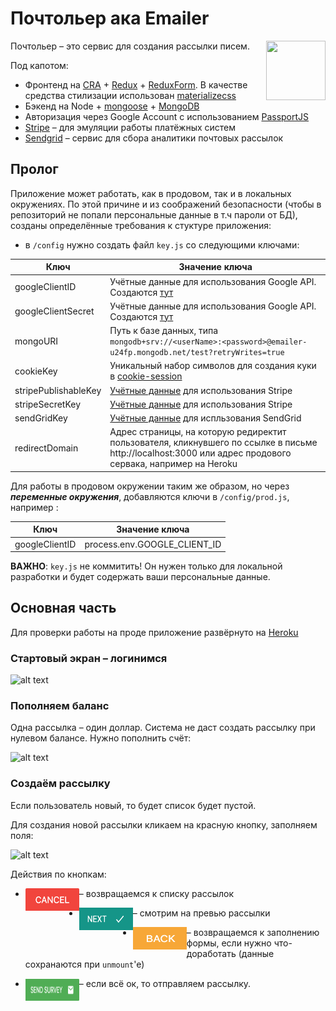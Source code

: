 # Почтольер ака Emailer

<img align="right" width="95" height="95"
     src="https://pp.userapi.com/swfdZOFrAyZIfSRxSCXkgxtaMGpfdyFxyGvvCg/ONq07n9SUDI.jpg">


Почтольер – это сервис для создания рассылки писем.

Под капотом:
* Фронтенд на [CRA](https://github.com/facebook/create-react-app) + [Redux](https://redux.js.org/) + [ReduxForm](https://redux-form.com/). В качестве средства стилизации использован [materializecss](https://materializecss.com/)
* Бэкенд на Node + [mongoose](https://mongoosejs.com/) + [MongoDB](https://www.mongodb.com/)
* Авторизация через  Google Account с использованием [PassportJS](http://www.passportjs.org/packages/passport-google-oauth20/)
* [Stripe](https://stripe.com/) – для эмуляции работы платёжных систем
* [Sendgrid](https://sendgrid.com/) – сервис для сбора аналитики почтовых рассылок

## Пролог

Приложение может работать, как в продовом, так и в локальных окружениях. По этой причине и из соображений безопасности (чтобы в репозиторий не попали персональные данные в т.ч пароли от БД), созданы определённые требования к стуктуре приложения:
- в `/config` нужно создать файл `key.js`  со следующими ключами:

| Ключ                 | Значение ключа                                                                                               |
|----------------------|--------------------------------------------------------------------------------------------------------------|
| googleClientID       | Учётные данные для использования Google API. Создаются [тут](https://console.developers.google.com/)         |
| googleClientSecret   | Учётные данные для использования Google API. Создаются [тут](https://console.developers.google.com/)         |
| mongoURI             | Путь к базе данных, типа `mongodb+srv://<userName>:<password>@emailer-u24fp.mongodb.net/test?retryWrites=true` |
| cookieKey            | Уникальный набор символов для создания куки в [cookie-session](https://github.com/expressjs/cookie-session#keys)              |
| stripePublishableKey | [Учётные данные](https://stripe.com/docs/keys) для использования Stripe                                         |
| stripeSecretKey      | [Учётные данные](https://stripe.com/docs/keys) для использования Stripe                                         |
| sendGridKey          | [Учётные данные](https://app.sendgrid.com/settings/api_keys) для испльзования SendGrid                           |
| redirectDomain       | Адрес страницы, на которую редиректит пользователя, кликнувшего по ссылке в письме http://localhost:3000 или адрес продового сервака, например на Heroku                         |

Для работы в продовом окружении таким же образом, но через *__переменные окружения__*, добавляются ключи в `/config/prod.js`, например :

| Ключ                 | Значение ключа                                                                                               |
|----------------------|--------------------------------------------------------------------------------------------------------------|
| googleClientID       | process.env.GOOGLE_CLIENT_ID         |

__ВАЖНО__: `key.js` не коммитить! Он нужен только для локальной разработки и будет содержать ваши персональные данные.

## Основная часть

Для проверки работы на проде приложение развёрнуто на [Heroku](https://sleepy-fjord-55767.herokuapp.com)

### Стартовый экран – логинимся

![alt text](./images/step1.gif)

### Пополняем баланс

Одна рассылка – один доллар. Система не даст создать рассылку при нулевом балансе. Нужно пополнить счёт:

![alt text](./images/step2.gif)

### Создаём рассылку

Если пользователь новый, то будет список будет пустой.

Для создания новой рассылки кликаем на красную кнопку, заполняем поля:

![alt text](./images/step3.gif)

Действия по кнопкам:

- <img align="left" width="86" height="36"
     src="./images/cancel.png" style="vertical-align: middle"> – возвращаемся к списку рассылок

- <img align="left" width="86" height="36"
    src="./images/next.png" style="vertical-align: middle"> – смотрим на превью рассылки

- <img align="left" width="86" height="36"
    src="./images/back.png" style="vertical-align: middle"> – возвращаемся к заполнению формы, если нужно что-доработать (данные сохранаются при `unmount`'е)

- <img align="left" width="86" height="36"
    src="./images/send.png" style="vertical-align: middle"> – если всё ок, то отправляем рассылку.
